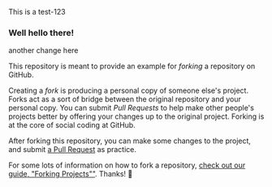 This is a test-123
### Well hello there!
another change here

This repository is meant to provide an example for *forking* a repository on GitHub.

Creating a *fork* is producing a personal copy of someone else's project. Forks act as a sort of bridge between the original repository and your personal copy. You can submit *Pull Requests* to help make other people's projects better by offering your changes up to the original project. Forking is at the core of social coding at GitHub.

After forking this repository, you can make some changes to the project, and submit [a Pull Request](https://github.com/octocat/Spoon-Knife/pulls) as practice.

For some lots of information on how to fork a repository, [check out our guide, "Forking Projects""](http://guides.github.com/overviews/forking/). Thanks! :sparkling_heart:
